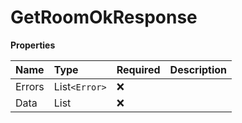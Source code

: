 # GetRoomOkResponse

**Properties**

| Name   | Type          | Required | Description |
| :----- | :------------ | :------- | :---------- |
| Errors | List`<Error>` | ❌       |             |
| Data   | List<RoomGet> | ❌       |             |

<!-- This file was generated by liblab | https://liblab.com/ -->
